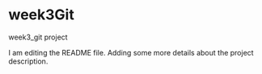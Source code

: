 # week3Git
week3_git project

I am editing the README file. Adding some more details about the project description.
